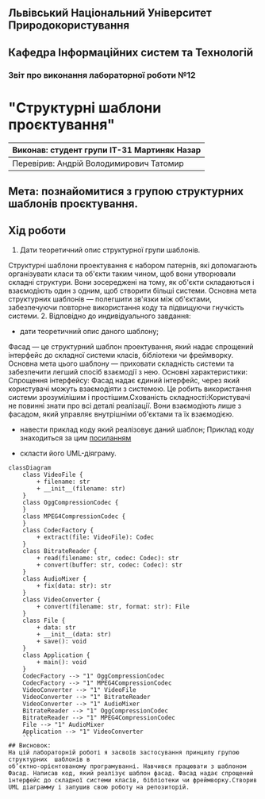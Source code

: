 ## Львівський Національний Університет Природокористування
## Кафедра Інформаційних систем та Технологій

### Звіт про виконання лабораторної роботи №12
# "Структурні шаблони проєктування"

| Виконав: студент групи ІТ-31 Мартиняк Назар     |
|----------------------------------------------|
| Перевірив: Андрій Володимирович Татомир               |

## Мета: познайомитися з групою структурних шаблонів проєктування.

## Хід роботи
1. Дати теоретичний опис структурної групи шаблонів.

Структурні шаблони проектування є набором патернів, які допомагають організувати класи та об'єкти таким чином, щоб вони утворювали складні структури. Вони зосереджені на тому, як об'єкти складаються і взаємодіють один з одним, щоб створити більші системи. Основна мета структурних шаблонів — полегшити зв'язки між об'єктами, забезпечуючи повторне використання коду та підвищуючи гнучкість системи.
2. Відповідно до индивідуального завдання:
- дати теоретичний опис даного шаблону;

 Фасад — це структурний шаблон проектування, який надає спрощений інтерфейс до складної системи класів, бібліотеки чи фреймворку. Основна мета цього шаблону — приховати складність системи та забезпечити легший спосіб взаємодії з нею.  Основні характеристики: Спрощення інтерфейсу: Фасад надає єдиний інтерфейс, через який користувачі можуть взаємодіяти з системою. Це робить використання системи зрозумілішим і простішим.Схованість складності:Користувачі не повинні знати про всі деталі реалізації. Вони взаємодіють лише з фасадом, який управляє внутрішніми об'єктами та їх взаємодією.
- навести приклад коду який реалізовує даний шаблон;
Приклад коду знаходиться за цим [посиланням](1.py)

- скласти його UML-діяграму.
```mermaid
classDiagram
    class VideoFile {
        + filename: str
        + __init__(filename: str)
    }
    class OggCompressionCodec {
    }
    class MPEG4CompressionCodec {
    }
    class CodecFactory {
        + extract(file: VideoFile): Codec
    }
    class BitrateReader {
        + read(filename: str, codec: Codec): str
        + convert(buffer: str, codec: Codec): str
    }
    class AudioMixer {
        + fix(data: str): str
    }
    class VideoConverter {
        + convert(filename: str, format: str): File
    }
    class File {
        + data: str
        + __init__(data: str)
        + save(): void
    }
    class Application {
        + main(): void
    }
    CodecFactory --> "1" OggCompressionCodec
    CodecFactory --> "1" MPEG4CompressionCodec
    VideoConverter --> "1" VideoFile
    VideoConverter --> "1" BitrateReader
    VideoConverter --> "1" AudioMixer
    BitrateReader --> "1" OggCompressionCodec
    BitrateReader --> "1" MPEG4CompressionCodec
    File --> "1" AudioMixer
    Application --> "1" VideoConverter
    ```
## Висновок:
На цій лабораторній роботі я засвоїв застосування принципу групою структурних  шаблонів в
об’єктно-орієнтованому програмуванні. Навчився працювати з шаблоном Фасад. Написав код, який реалізує шаблон фасад. Фасад надає спрощений інтерфейс до складної системи класів, бібліотеки чи фреймворку.Створив UML діаграмму і запушив свою роботу на репозиторій.